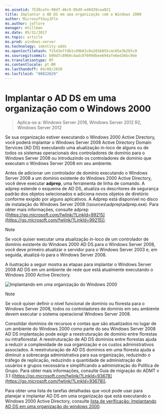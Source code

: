 ```yaml
---
ms.assetid: 7530cafe-98d7-46c9-95d9-e49d39caa021
title: Implantar o AD DS em uma organização com o Windows 2000
author: MicrosoftGuyJFlo
ms.author: joflore
manager: mtillman
ms.date: 05/31/2017
ms.topic: article
ms.prod: windows-server
ms.technology: identity-adds
ms.openlocfilehash: f1543effdb1cd9b83c0a2016855c4c65e3b2b5c0
ms.sourcegitcommit: b00d7c8968c4adc8f699dbee694afe6ed36bc9de
ms.translationtype: MT
ms.contentlocale: pt-BR
ms.lasthandoff: 04/08/2020
ms.locfileid: "80822629"
---
```

# <a name="deploying-ad-ds-in-a-windows-2000-organization"></a>Implantar o AD DS em uma organização com o Windows 2000

>Aplica-se a: Windows Server 2016, Windows Server 2012 R2, Windows Server 2012

Se sua organização estiver executando o Windows 2000 Active Directory, você poderá implantar o Windows Server 2008 Active Directory Domain Services (AD DS) executando uma atualização in-loco de alguns ou de todos os sistemas operacionais dos controladores de domínio para o Windows Server 2008 ou introduzindo os controladores de domínio que executam o Windows Server 2008 em seu ambiente.  
  
Antes de adicionar um controlador de domínio executando o Windows Server 2008 a um domínio existente do Windows 2000 Active Directory, você deve executar **adprep**, uma ferramenta de linha de comando. A adprep estende o esquema de AD DS, atualiza os descritores de segurança padrão dos objetos selecionados e adiciona novos objetos de diretório conforme exigido por alguns aplicativos. A Adprep está disponível no disco de instalação do Windows Server 2008 (\sources\adprep\adprep.exe). Para obter mais informações, consulte adprep ([https://go.microsoft.com/fwlink/?LinkId=99215](https://go.microsoft.com/fwlink/?LinkId=99215)).  
  
> [!NOTE]  
> Se você quiser executar uma atualização in-loco de um controlador de domínio existente do Windows 2000 AD DS para o Windows Server 2008, você deve primeiro atualizar o servidor para o Windows Server 2003 e, em seguida, atualizá-lo para o Windows Server 2008.  
  
A ilustração a seguir mostra as etapas para implantar o Windows Server 2008 AD DS em um ambiente de rede que está atualmente executando o Windows 2000 Active Directory.  
  
![Implantando em uma organização do Windows 2000](media/Deploying-AD-DS-in-a-Windows-2000-Organization/ee51218a-a858-49d9-8b99-9986679191c1.gif)  
  
> [!NOTE]  
> Se você quiser definir o nível funcional de domínio ou floresta para o Windows Server 2008, todos os controladores de domínio em seu ambiente devem executar o sistema operacional Windows Server 2008.  
  
Consolidar domínios de recursos e contas que são atualizados no lugar de um ambiente do Windows 2000 como parte do seu Windows Server 2008 AD DS implantação pode exigir a reestruturação de domínio entre florestas ou intraflorestal. A reestruturação de AD DS domínios entre florestas ajuda a reduzir a complexidade de sua organização e os custos administrativos associados. A reestruturação de AD DS domínios em uma floresta ajuda a diminuir a sobrecarga administrativa para sua organização, reduzindo o tráfego de replicação, reduzindo a quantidade de administração de usuários e grupos necessária e simplificando a administração do Política de Grupo. Para obter mais informações, consulte Guia de migração do ADMT v 3.1 ([https://go.microsoft.com/fwlink/?LinkId=93678](https://go.microsoft.com/fwlink/?LinkId=93678)).  
  
Para obter uma lista de tarefas detalhadas que você pode usar para planejar e implantar AD DS em uma organização que está executando o Windows 2000 Active Directory, consulte [lista de verificação: Implantando AD DS em uma organização do windows 2000](https://technet.microsoft.com/library/cc732737.aspx).  
  


